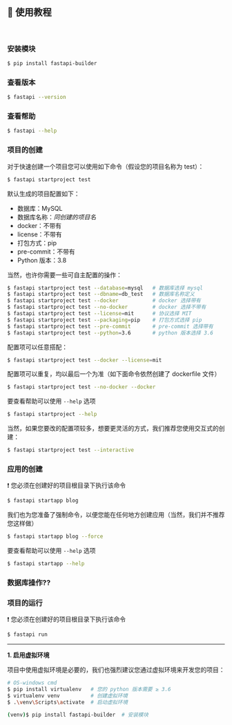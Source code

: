 
## 🚀 使用教程

<br>

### 安装模块

```sh
$ pip install fastapi-builder
```

### 查看版本

```sh
$ fastapi --version
```

### 查看帮助

```sh
$ fastapi --help
```

### 项目的创建

对于快速创建一个项目您可以使用如下命令（假设您的项目名称为 test）：

```sh
$ fastapi startproject test
```

默认生成的项目配置如下：

+ 数据库：MySQL
+ 数据库名称：*同创建的项目名*
+ docker：不带有
+ license：不带有
+ 打包方式：pip
+ pre-commit：不带有
+ Python 版本：3.8

当然，也许你需要一些可自主配置的操作：

```sh
$ fastapi startproject test --database=mysql   # 数据库选择 mysql
$ fastapi startproject test --dbname=db_test   # 数据库名称定义
$ fastapi startproject test --docker           # docker 选择带有
$ fastapi startproject test --no-docker        # docker 选择不带有
$ fastapi startproject test --license=mit      # 协议选择 MIT
$ fastapi startproject test --packaging=pip    # 打包方式选择 pip
$ fastapi startproject test --pre-commit       # pre-commit 选择带有
$ fastapi startproject test --python=3.6       # python 版本选择 3.6
```

配置项可以任意搭配：

```sh
$ fastapi startproject test --docker --license=mit
```

配置项可以重复，均以最后一个为准（如下面命令依然创建了 dockerfile 文件）

```sh
$ fastapi startproject test --no-docker --docker
```

要查看帮助可以使用 `--help` 选项

```sh
$ fastapi startproject --help
```

当然，如果您要改的配置项较多，想要更灵活的方式，我们推荐您使用交互式的创建：

```sh
$ fastapi startproject test --interactive
```

### 应用的创建

❗ 您必须在创建好的项目根目录下执行该命令

```sh
$ fastapi startapp blog
```

我们也为您准备了强制命令，以便您能在任何地方创建应用（当然，我们并不推荐您这样做）

```sh
$ fastapi startapp blog --force
```

要查看帮助可以使用 `--help` 选项

```sh
$ fastapi startapp --help
```

### 数据库操作??

### 项目的运行

❗ 您必须在创建好的项目根目录下执行该命令

```sh
$ fastapi run
```

<hr>

**1. 启用虚拟环境**

项目中使用虚拟环境是必要的，我们也强烈建议您通过虚拟环境来开发您的项目：

```sh
# OS-windows cmd
$ pip install virtualenv   # 您的 python 版本需要 ≥ 3.6
$ virtualenv venv          # 创建虚拟环境
$ .\venv\Scripts\activate  # 启动虚拟环境

(venv)$ pip install fastapi-builder  # 安装模块
```